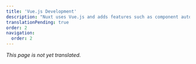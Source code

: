 ```yaml
---
title: 'Vue.js Development'
description: "Nuxt uses Vue.js and adds features such as component auto-imports, file-based routing and composables for an SSR-friendly usage."
translationPending: true
order: 2
navigation:
  order: 2
---
```

_This page is not yet translated._
